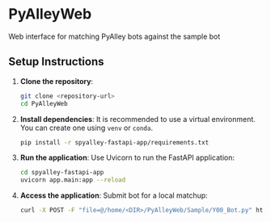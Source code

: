 # PyAlleyWeb
Web interface for matching PyAlley bots against the sample bot

## Setup Instructions

1. **Clone the repository**:
   ```bash
   git clone <repository-url>
   cd PyAlleyWeb
   ```

2. **Install dependencies**:
   It is recommended to use a virtual environment. You can create one using `venv` or `conda`.

   ```bash
   pip install -r spyalley-fastapi-app/requirements.txt
   ```

3. **Run the application**:
   Use Uvicorn to run the FastAPI application:
   ```bash
   cd spyalley-fastapi-app
   uvicorn app.main:app --reload
   ```

4. **Access the application**:
   Submit bot for a local matchup:  
   ```bash
   curl -X POST -F "file=@/home/<DIR>/PyAlleyWeb/Sample/Y00_Bot.py" http://127.0.0.1:8000/upload/
   ```
